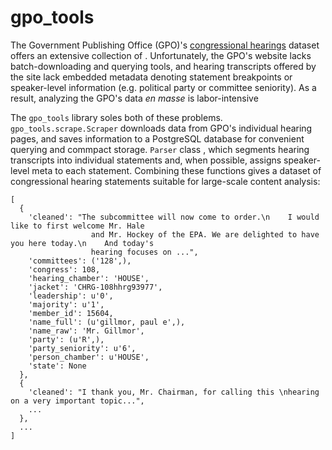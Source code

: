 # gpo_tools
The Government Publishing Office (GPO)'s [congressional hearings](https://www.gpo.gov/fdsys/browse/collection.action?collectionCode=CHRG) dataset offers an extensive collection of . Unfortunately, the GPO's website lacks batch-downloading and querying tools, and hearing transcripts offered by the site lack embedded metadata denoting statement breakpoints or speaker-level information (e.g. political party or committee seniority). As a result, analyzing the GPO's data *en masse* is labor-intensive

The ``gpo_tools`` library soles both of these problems. ``gpo_tools.scrape.Scraper`` downloads data from GPO's individual hearing pages, and saves information to a PostgreSQL database for convenient querying and commpact storage. ``Parser`` class , which segments hearing transcripts into individual statements and, when possible, assigns speaker-level meta to each statement.  Combining these functions gives a dataset of congressional hearing statements suitable for large-scale content analysis:

```
[
  {
    'cleaned': "The subcommittee will now come to order.\n    I would like to first welcome Mr. Hale 
                  and Mr. Hockey of the EPA. We are delighted to have you here today.\n    And today's 
                  hearing focuses on ...",
    'committees': ('128',),
    'congress': 108,
    'hearing_chamber': 'HOUSE',
    'jacket': 'CHRG-108hhrg93977',
    'leadership': u'0',
    'majority': u'1',
    'member_id': 15604,
    'name_full': (u'gillmor, paul e',),
    'name_raw': 'Mr. Gillmor',
    'party': (u'R',),
    'party_seniority': u'6',
    'person_chamber': u'HOUSE',
    'state': None
  },
  {
    'cleaned': "I thank you, Mr. Chairman, for calling this \nhearing on a very important topic...",
    ...
  },
  ...
]
```
